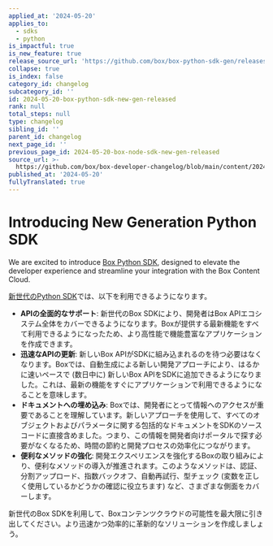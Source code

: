 ```yaml
---
applied_at: '2024-05-20'
applies_to:
  - sdks
  - python
is_impactful: true
is_new_feature: true
release_source_url: 'https://github.com/box/box-python-sdk-gen/releases/tag/v1.0.0'
collapse: true
is_index: false
category_id: changelog
subcategory_id: ''
id: 2024-05-20-box-python-sdk-new-gen-released
rank: null
total_steps: null
type: changelog
sibling_id: ''
parent_id: changelog
next_page_id: ''
previous_page_id: 2024-05-20-box-node-sdk-new-gen-released
source_url: >-
  https://github.com/box/box-developer-changelog/blob/main/content/2024/05-20-box-python-sdk-new-gen-released.md
published_at: '2024-05-20'
fullyTranslated: true
---
```

# Introducing New Generation Python SDK

We are excited to introduce [Box Python SDK][1], designed to elevate the developer experience and streamline your integration with the Box Content Cloud.

[新世代のPython SDK][1]では、以下を利用できるようになります。

* **APIの全面的なサポート**: 新世代のBox SDKにより、開発者はBox APIエコシステム全体をカバーできるようになります。Boxが提供する最新機能をすべて利用できるようになったため、より高性能で機能豊富なアプリケーションを作成できます。
* **迅速なAPIの更新**: 新しいBox APIがSDKに組み込まれるのを待つ必要はなくなります。Boxでは、自動生成による新しい開発アプローチにより、はるかに速いペースで (数日中に) 新しいBox APIをSDKに追加できるようになりました。これは、最新の機能をすぐにアプリケーションで利用できるようになることを意味します。
* **ドキュメントへの埋め込み**: Boxでは、開発者にとって情報へのアクセスが重要であることを理解しています。新しいアプローチを使用して、すべてのオブジェクトおよびパラメータに関する包括的なドキュメントをSDKのソースコードに直接含めました。つまり、この情報を開発者向けポータルで探す必要がなくなるため、時間の節約と開発プロセスの効率化につながります。
* **便利なメソッドの強化**: 開発エクスペリエンスを強化するBoxの取り組みにより、便利なメソッドの導入が推進されます。このようなメソッドは、認証、分割アップロード、指数バックオフ、自動再試行、型チェック (変数を正しく使用しているかどうかの確認に役立ちます) など、さまざまな側面をカバーします。

新世代のBox SDKを利用して、Boxコンテンツクラウドの可能性を最大限に引き出してください。より迅速かつ効率的に革新的なソリューションを作成しましょう。

[1]: https://github.com/box/box-python-sdk-gen
